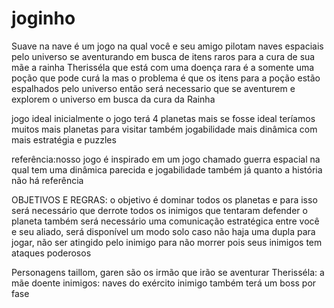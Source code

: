 # joginho
Suave na nave é um jogo na qual você e seu amigo pilotam naves espaciais pelo universo se aventurando em busca de itens raros para a cura de sua mãe a rainha Therisséla que está com uma doença rara é a somente uma poção que pode curá la mas o problema é que os itens para a poção estão espalhados pelo universo então será necessario que se aventurem e explorem o universo em busca da cura da Rainha

jogo ideal
inicialmente o jogo terá 4 planetas mais se fosse ideal teríamos muitos mais planetas para visitar também jogabilidade mais dinâmica com mais estratégia e puzzles 

referência:nosso jogo é inspirado em um jogo chamado guerra espacial na qual tem uma dinâmica parecida e jogabilidade também já quanto a história não há referência

OBJETIVOS E REGRAS: o objetivo é dominar todos os planetas e para isso será necessário que derrote todos os inimigos que tentaram defender o planeta também será necessário uma comunicação estratégica entre você e seu aliado, será disponível um modo solo caso não haja uma dupla para jogar, não ser atingido pelo inimigo para não morrer pois seus inimigos tem ataques poderosos 

Personagens
taillom, garen são os irmão que irão se aventurar 
Therisséla: a mãe doente 
inimigos: naves do exército inimigo também terá um boss por fase 

